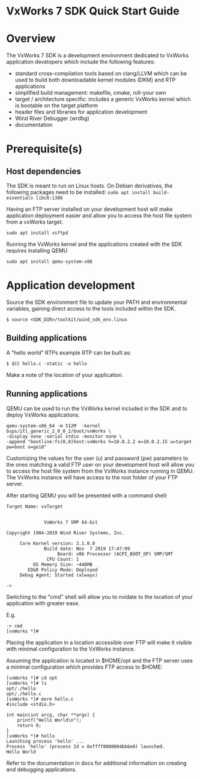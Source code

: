 VxWorks 7 SDK Quick Start Guide
===

# Overview

The VxWorks 7 SDK is a development environment dedicated to VxWorks application developers which include the following features:
* standard cross-compilation tools based on clang/LLVM which can be used to build both downloadable kernel modules (DKM) and RTP applications
* simplified build management: makefile, cmake, roll-your own
* target / architecture specific: includes a generic VxWorks kernel which is bootable on the target platform
* header files and libraries for application development
* Wind River Debugger (wrdbg)
* documentation

# Prerequisite(s)

## Host dependencies

The SDK is meant to run on Linux hosts. On Debian derivatives, the following packages need to be installed:
```sudo apt install build-essentials libc6:i386```

Having an FTP server installed on your development host will make application deployment easier and allow you to access the host file system from a vxWorks target.

```sudo apt install vsftpd```

Running the VxWorks kernel and the applications created with the SDK requires installing QEMU

```sudo apt install qemu-system-x86```


# Application development

Source the SDK environment file to update your PATH and environmental variables, gaining direct access to the tools included within the SDK. 

```
$ source <SDK_DIR>/toolkit/wind_sdk_env.linux 
```

## Building applications

A "hello world" RTPs example RTP can be built as:
```
$ $CC hello.c -static -o hello
```
Make a note of the location of your application.

## Running applications

QEMU can be used to run the VxWorks kernel included in the SDK and to deploy VxWorks applications.

```
qemu-system-x86_64 -m 512M  -kernel bsps/itl_generic_2_0_0_2/boot/vxWorks \
-display none -serial stdio -monitor none \
-append "bootline:fs(0,0)host:vxWorks h=10.0.2.2 e=10.0.2.15 u=target pw=boot o=gei0" 
```

Customizing the values for the user (u) and password (pw) parameters to the ones matching a valid FTP user on your development host will allow you to access the host file system from the VxWorks instance running in QEMU. The VxWorks instance will have access to the root folder of your FTP server.

After starting QEMU you will be presented with a command shell:
```
Target Name: vxTarget 


              VxWorks 7 SMP 64-bit

Copyright 1984-2019 Wind River Systems, Inc.

     Core Kernel version: 3.1.0.0
              Build date: Nov  7 2019 17:47:09
                   Board: x86 Processor (ACPI_BOOT_OP) SMP/SMT
               CPU Count: 1
          OS Memory Size: ~446MB
        ED&R Policy Mode: Deployed
     Debug Agent: Started (always)

->
```

Switching to the "cmd" shell will allow you to nvidate to the location of your application with greater ease.

E.g.
```
-> cmd
[vxWorks *]# 
```

Placing the application in a location accessible over FTP will make it visible with minimal configuration to the VxWorks instance.

Assuming the application is located in $HOME/opt and the FTP server uses a minimal configuration which provides FTP access to $HOME:

```
[vxWorks *]# cd opt
[vxWorks *]# ls
opt/./hello
opt/./hello.c
[vxWorks *]# more hello.c
#include <stdio.h>

int main(int arcg, char **argv) {
	printf("Hello World\n");
	return 0;
}
[vxWorks *]# hello
Launching process 'hello' ...
Process 'hello' (process Id = 0xffff8000004bb6e0) launched.
Hello World
```

Refer to the documentation in docs for additional information on creating and debugging applications.
